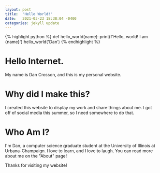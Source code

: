 ```yaml
---
layout: post
title:  "Hello World!"
date:   2021-03-23 18:38:04 -0400
categories: jekyll update
---
```


{% highlight python %}
def hello_world(name):
  print(f'Hello, world! I am {name}')
hello_world('Dan')
{% endhighlight %}

# Hello Internet. 

My name is Dan Crosson, and this is my personal website.

# Why did I make this?

I created this website to display my work and share things about me. I got off of social media this summer, so I need somewhere to do that. 

# Who Am I?

I'm Dan, a computer science graduate student at the University of Illinois at Urbana-Champaign. I love to learn, and I love to laugh. You can read more about me on the "About" page!

Thanks for visiting my website!
